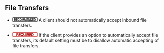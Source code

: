 File Transfers
--------------

- ![](/badge/rec.png) A client should not automatically accept inbound file
  transfers.

- ![](/badge/req.png) If the client provides an option to automatically accept
  file transfers, its default setting must be to disallow automatic accepting
  of file transfers.
